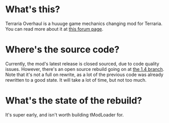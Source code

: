 # What's this?
Terraria Overhaul is a huuuge game mechanics changing mod for Terraria. You can read more about it at [this forum page](https://forums.terraria.org/index.php?threads/.60369/).

# Where's the source code?
Currently, the mod's latest release is closed sourced, due to code quality issues. However, there's an open source rebuild going on at [the 1.4 branch](https://github.com/Mirsario/TerrariaOverhaul/tree/1.4). Note that it's not a full on rewrite, as a lot of the previous code was already rewritten to a good state. It will take a lot of time, but not too much.

# What's the state of the rebuild?
It's super early, and isn't worth building tModLoader for.